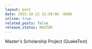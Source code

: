 ```yaml
---
layout: post
date: 2015-10-22 15:59:00 -0400
inline: true
related_posts: false
release_status: MASTER
---
```


Master's Scholarship Project (QuakeText)
